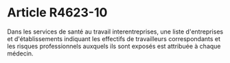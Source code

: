 # Article R4623-10

Dans les services de santé au travail interentreprises, une liste d'entreprises et d'établissements indiquant les effectifs de travailleurs correspondants et les risques professionnels auxquels ils sont exposés est attribuée à chaque médecin.